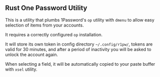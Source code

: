 Rust One Password Utility
-------------------------

This is a utility that plumbs 1Password's `op` utility with `dmenu` to
allow easy selection of items from your accounts.

It requires a correctly configured `op` installation.

It will store its own token in config directory `~/.config/r1pw/`,
tokens are valid for 30 minutes, and after a period of inactivity you
will be asked to unlock the account again.

When selecting a field, it will be automatically copied to your paste
buffer with `xsel` utility.
